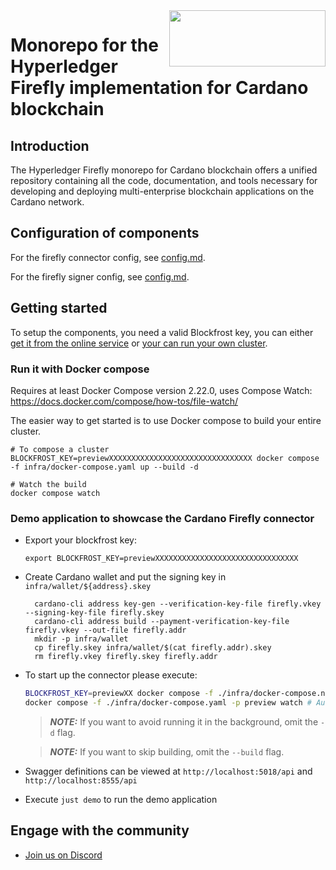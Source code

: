 <img src="https://upload.wikimedia.org/wikipedia/commons/f/f8/Cardano.svg" width="250" align="right" height="90">
<!-- TODO: platform specific logo would be nice -->

# Monorepo for the Hyperledger Firefly implementation for Cardano blockchain

## Introduction

The Hyperledger Firefly monorepo for Cardano blockchain offers a unified repository containing all the code, documentation, and tools necessary for developing and deploying multi-enterprise blockchain applications on the Cardano network.

## Configuration of components

For the firefly connector config, see [config.md](firefly-cardanoconnect/config.md).

For the firefly signer config, see [config.md](firefly-cardanosigner/config.md).

## Getting started

To setup the components, you need a valid Blockfrost key, you can either [get it from the online service](https://blockfrost.io/) or [your can run your own cluster](https://github.com/blockfrost/blockfrost-backend-ryo).

### Run it with Docker compose

Requires at least Docker Compose version 2.22.0, uses Compose Watch: <https://docs.docker.com/compose/how-tos/file-watch/>

The easier way to get started is to use Docker compose to build your entire cluster.

```
# To compose a cluster
BLOCKFROST_KEY=previewXXXXXXXXXXXXXXXXXXXXXXXXXXXXXXXX docker compose -f infra/docker-compose.yaml up --build -d

# Watch the build
docker compose watch
```

### Demo application to showcase the Cardano Firefly connector

- Export your blockfrost key:

  ```
  export BLOCKFROST_KEY=previewXXXXXXXXXXXXXXXXXXXXXXXXXXXXXXXX
  ```

- Create Cardano wallet and put the signing key in `infra/wallet/${address}.skey`

  ```
    cardano-cli address key-gen --verification-key-file firefly.vkey --signing-key-file firefly.skey
    cardano-cli address build --payment-verification-key-file firefly.vkey --out-file firefly.addr
    mkdir -p infra/wallet
    cp firefly.skey infra/wallet/$(cat firefly.addr).skey
    rm firefly.vkey firefly.skey firefly.addr
  ```

- To start up the connector please execute:

  ```bash
  BLOCKFROST_KEY=previewXX docker compose -f ./infra/docker-compose.node.yaml -f ./infra/docker-compose.yaml -p preview up --build -d
  docker compose -f ./infra/docker-compose.yaml -p preview watch # Auto rebuild on changes
  ```

  > **_NOTE:_** If you want to avoid running it in the background, omit the `-d` flag.

  > **_NOTE:_** If you want to skip building, omit the `--build` flag.

- Swagger definitions can be viewed at `http://localhost:5018/api` and `http://localhost:8555/api`
- Execute `just demo` to run the demo application

## Engage with the community

- [Join us on Discord](https://discord.gg/hyperledger)
